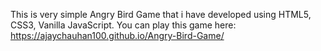 This is very simple Angry Bird Game that i have developed using HTML5, CSS3, Vanilla JavaScript. You can play this game here: https://ajaychauhan100.github.io/Angry-Bird-Game/
